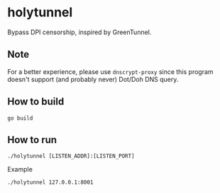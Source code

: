 # holytunnel
Bypass DPI censorship, inspired by GreenTunnel.


## Note
For a better experience, please use `dnscrypt-proxy` since this program doesn't support (and probably never) Dot/Doh DNS query.


## How to build
```
go build
```


## How to run
```
./holytunnel [LISTEN_ADDR]:[LISTEN_PORT]
```

Example

```
./holytunnel 127.0.0.1:8001
```
